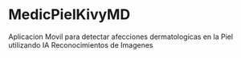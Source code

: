 # MedicPielKivyMD
Aplicacion Movil para detectar afecciones dermatologicas en la Piel utilizando IA Reconocimientos de Imagenes
